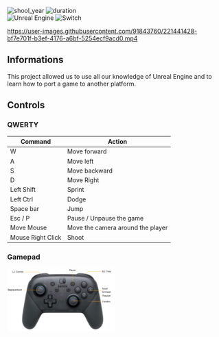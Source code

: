 ![shool_year](https://img.shields.io/badge/shool_year-second-blue)
![duration](https://img.shields.io/badge/duration-3_weeks-blue)  
![Unreal Engine](https://img.shields.io/badge/Unreal_Engine_4-%23313131.svg?style=for-the-badge&logo=unrealengine&logoColor=white&style=plastic)
![Switch](https://img.shields.io/badge/Switch-E60012?style=for-the-badge&logo=nintendo-switch&logoColor=white&style=plastic)

https://user-images.githubusercontent.com/91843760/221441428-bf7e701f-b3ef-4176-a6bf-5254ecf9acd0.mp4

## **Informations**

This project allowed us to use all our knowledge of Unreal Engine and to learn how to port a game to another platform.

## **Controls**

### QWERTY

Command             | Action
-------             | ------
W                   | Move forward
A                   | Move left
S                   | Move backward
D                   | Move Right
Left Shift          | Sprint
Left Ctrl           | Dodge
Space bar           | Jump
Esc / P             | Pause / Unpause the game
Move Mouse          | Move the camera around the player
Mouse Right Click   | Shoot

### **Gamepad**

<img src="Annexes/GamepadInputs2.png" width=50% height=50%>
